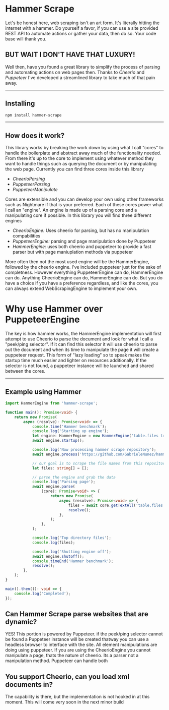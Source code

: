 # Hammer Scrape

Let's be honest here, web scraping isn't an art form. It's literally hitting the internet with a hammer. Do yourself a favor, if you can use a site provided REST API to automate actions or gather your data, then do so. Your code base will thank you. 

## BUT WAIT I DON'T HAVE THAT LUXURY!

Well then, have you found a great library to simplify the process of parsing and automating actions on web pages then. Thanks to *Cheerio* and *Puppeteer* I've developed a streamlined library to take much of that pain away. 

- - - -

## Installing
```bash
npm install hammer-scrape
```

- - - -

## How does it work?

This library works by breaking the work down by using what I call "cores" to handle the boilerplate and abstract away much of the functionality needed. From there it's up to the core to implement using whatever method they want to handle things such as querying the document or by manipulating the web page. Currently you can find three cores inside this library

* *CheerioParsing*
* *PuppeteerParsing*
* *PuppeteerManipulate*

Cores are extensible and you can develop your own using other frameworks such as Nightmare if that is your preferred. Each of these cores power what I call an "engine". An engine is made up of a parsing core and a manipulating core if possible. In this library you will find three different engines

* *CheerioEngine:* Uses cheerio for parsing, but has no manipulation compabilities
* *PuppeteerEngine:* parsing and page manipulation done by Puppeteer
* *HammerEngine:* uses both cheerio and puppeteer to provide a fast parser but with page maniuplation methods via puppeteer

More often then not the most used engine will be the HammerEngine, followed by the cheerio engine. I've included puppeteer just for the sake of completness. However everything PuppeteerEngine can do, HammerEngine can do. Anything CheerioEngine can do, HammerEngine can do. But you do have a choice if you have a preference regardless, and like the cores, you can always extend WebScrapingEngine to implement your own. 

# Why use Hammer over PuppeteerEngine

The key is how hammer works, the HammerEngine implementation will first attempt to use Cheerio to parse the document and look for what I call a "peek/ping selector". If it can find this selector it will use cheerio to parse out the document and when its time to manipulate the page it will create a puppeteer request. This form of "lazy loading" so to speak makes the startup time much easier and lighter on resources additionally.  If the selector is not found, a puppeteer instance will be launched and shared between the cores. 

- - - -

## Example using Hammer

```typescript
import HammerEngine from 'hammer-scrape';

function main(): Promise<void> {
    return new Promise(
        async (resolve): Promise<void> => {
            console.time('Hammer benchmark');
            console.log('Starting up engine');
            let engine: HammerEngine = new HammerEngine('table.files tr.js-navigation-item td.content span a');
            await engine.startup();

            console.log('Now processing hammer scrape repository');
            await engine.process('https://github.com/GabrieleNunez/hammer-scrape');

            // our goal is to scrape the file names from this repository
            let files: string[] = [];

            // parse the engine and grab the data
            console.log('Parsing page');
            await engine.parse(
                (core): Promise<void> => {
                    return new Promise(
                        async (resolve): Promise<void> => {
                            files = await core.getTextAll('table.files tr.js-navigation-item td.content span a');
                            resolve();
                        },
                    );
                },
            );

            console.log('Top directory files');
            console.log(files);

            console.log('Shutting engine off');
            await engine.shutoff();
            console.timeEnd('Hammer benchmark');
            resolve();
        },
    );
}

main().then((): void => {
    console.log('Completed');
});

```


## Can Hammer Scrape parse websites that are dynamic?

YES! This portion is powered by Puppeteer. if the peek/ping selector cannot be found a Puppeteer instance will be created thatway you can use a headless browser to interface with the site. All element manipulations are doing using puppeteer. If you are using the  CheerioEngine you cannot manipulate a page, thats the nature of cheerio. Its a parser not a manipulation method. Puppeteer can handle both


## You support Cheerio, can you load xml documents in? 

The capability is there, but the implementation is not hooked in at this moment. This will come very soon in the next minor build